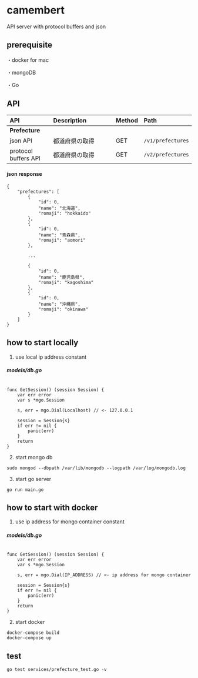 # camembert
API server with protocol buffers and json


## prerequisite

・docker for mac

・mongoDB

・Go

## API 

|API|Description　　　　|Method|Path|
|:-|:-|:-|:-|
|**Prefecture**|
|json API|都道府県の取得|GET|`/v1/prefectures`|
|protocol buffers API|都道府県の取得|GET|`/v2/prefectures`|

#### json response

```
{
	"prefectures": [
		{
			"id": 0,
			"name": "北海道",
			"romaji": "hokkaido"
		},
		{
			"id": 0,
			"name": "青森県",
			"romaji": "aomori"
		},

		...

		{
			"id": 0,
			"name": "鹿児島県",
			"romaji": "kagoshima"
		},
		{
			"id": 0,
			"name": "沖縄県",
			"romaji": "okinawa"
		}
	]
}
```


## how to start locally

1. use local ip address constant

##### models/db.go
```golang

func GetSession() (session Session) {
	var err error
	var s *mgo.Session

	s, err = mgo.Dial(Localhost) // <- 127.0.0.1

	session = Session{s}
	if err != nil {
		panic(err)
	}
	return
}

```

2. start mongo db

```
sudo mongod --dbpath /var/lib/mongodb --logpath /var/log/mongodb.log
```

3. start go server

```
go run main.go
```



## how to start with docker

1. use ip address for mongo container constant

##### models/db.go
```golang

func GetSession() (session Session) {
	var err error
	var s *mgo.Session

	s, err = mgo.Dial(IP_ADDRESS) // <- ip address for mongo container

	session = Session{s}
	if err != nil {
		panic(err)
	}
	return
}

```

2. start docker

```
docker-compose build
docker-compose up
```


## test

```
go test services/prefecture_test.go -v
```
